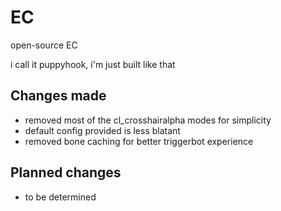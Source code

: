 # EC
open-source EC

i call it puppyhook, i'm just built like that

## Changes made
- removed most of the cl_crosshairalpha modes for simplicity
- default config provided is less blatant
- removed bone caching for better triggerbot experience

## Planned changes
- to be determined
